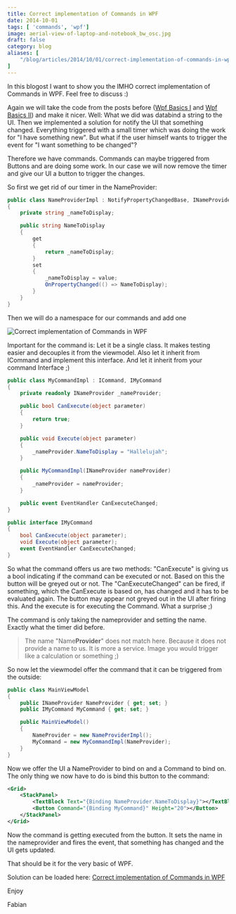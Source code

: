 ```yaml
---
title: Correct implementation of Commands in WPF
date: 2014-10-01
tags: [ 'commands', 'wpf']
image: aerial-view-of-laptop-and-notebook_bw_osc.jpg
draft: false
category: blog
aliases: [
    "/blog/articles/2014/10/01/correct-implementation-of-commands-in-wpf/",
]
---
```


In this blogost I want to show you the IMHO correct implementation of Commands in WPF. Feel free to discuss :)

Again we will take the code from the posts before ([Wpf Basics I](http://offering.solutions/blog/articles/2014/09/02/how-to-make-first-steps-of-databinding-in-wpf/) and [Wpf Basics II](http://offering.solutions/blog/articles/2014/09/14/wpf-basics-ii-the-inotifypropertychanged-interface/)) and make it nicer. Well: What we did was databind a string to the UI. Then we implemented a solution for notify the UI that something changed. Everything triggered with a small timer which was doing the work for "I have something new". But what if the user himself wants to trigger the event for "I want something to be changed"?

Therefore we have commands. Commands can maybe triggered from Buttons and are doing some work. In our case we will now remove the timer and give our UI a button to trigger the changes.

So first we get rid of our timer in the NameProvider:

```csharp
public class NameProviderImpl : NotifyPropertyChangedBase, INameProvider
{
    private string _nameToDisplay;

    public string NameToDisplay
    {
        get
        {
            return _nameToDisplay;
        }
        set
        {
            _nameToDisplay = value;
            OnPropertyChanged(() => NameToDisplay);
        }
    }
}
```

Then we will do a namespace for our commands and add one

![Correct implementation of Commands in WPF](/img/articles/2014-10-01/INotify_IV.jpg)

Important for the command is: Let it be a single class. It makes testing easier and decouples it from the viewmodel. Also let it inherit from ICommand and implement this interface. And let it inherit from your command Interface ;)

```csharp
public class MyCommandImpl : ICommand, IMyCommand
{
    private readonly INameProvider _nameProvider;

    public bool CanExecute(object parameter)
    {
        return true;
    }

    public void Execute(object parameter)
    {
        _nameProvider.NameToDisplay = "Hallelujah";
    }

    public MyCommandImpl(INameProvider nameProvider)
    {
        _nameProvider = nameProvider;
    }

    public event EventHandler CanExecuteChanged;
}
```

```csharp
public interface IMyCommand
{
    bool CanExecute(object parameter);
    void Execute(object parameter);
    event EventHandler CanExecuteChanged;
}
```

So what the command offers us are two methods: "CanExecute" is giving us a bool indicating if the command can be executed or not. Based on this the button will be greyed out or not. The "CanExecuteChanged" can be fired, if something, which the CanExecute is based on, has changed and it has to be evaluated again. The button may appear not greyed out in the UI after firing this. And the execute is for executing the Command. What a surprise ;)

The command is only taking the nameprovider and setting the name. Exactly what the timer did before.

> The name "Name**Provider**" does not match here. Because it does not provide a name to us. It is more a service. Image you would trigger like a calculation or something ;)

So now let the viewmodel offer the command that it can be triggered from the outside:

```csharp
public class MainViewModel
{
    public INameProvider NameProvider { get; set; }
    public IMyCommand MyCommand { get; set; }

    public MainViewModel()
    {
        NameProvider = new NameProviderImpl();
        MyCommand = new MyCommandImpl(NameProvider);
    }
}
```

Now we offer the UI a NameProvider to bind on and a Command to bind on. The only thing we now have to do is bind this button to the command:

```xml
<Grid>
    <StackPanel>
        <TextBlock Text="{Binding NameProvider.NameToDisplay}"></TextBlock>
        <Button Command="{Binding MyCommand}" Height="20"></Button>
    </StackPanel>
</Grid>
```

Now the command is getting executed from the button. It sets the name in the nameprovider and fires the event, that something has changed and the UI gets updated.

That should be it for the very basic of WPF.

Solution can be loaded here: [Correct implementation of Commands in WPF](/img/articles/2014-10-01/DataBindingGettingStarted.zip)

Enjoy

Fabian
